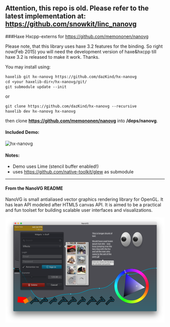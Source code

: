 
Attention, this repo is old. Please refer to the latest implementation at: https://github.com/snowkit/linc_nanovg
---


###Haxe Hxcpp-externs for https://github.com/memononen/nanovg

Please note, that this library uses haxe 3.2 features for the binding. So right now(Feb 2015) you will need the development version of haxe&hxcpp till haxe 3.2 is released to make it work. Thanks.

You may install using:
```
haxelib git hx-nanovg https://github.com/dazKind/hx-nanovg
cd <your haxelib-dir>/hx-nanovg/git/
git submodule update --init
```
or
```
git clone https://github.com/dazKind/hx-nanovg --recursive
haxelib dev hx-nanovg hx-nanovg
```
then clone **https://github.com/memononen/nanovg** into **/deps/nanovg**.

#### Included Demo:
![hx-nanovg](http://developium.net/pics/nanovg2.png)

#### Notes:
* Demo uses Lime (stencil buffer enabled!)
* uses https://github.com/native-toolkit/glew as submodule


---
#### From the NanoVG README

NanoVG is small antialiased vector graphics rendering library for OpenGL. It has lean API modeled after HTML5 canvas API. It is aimed to be a practical and fun toolset for building scalable user interfaces and visualizations.

![nanvg](https://github.com/memononen/nanovg/raw/master/example/screenshot-01.png?raw=true)

